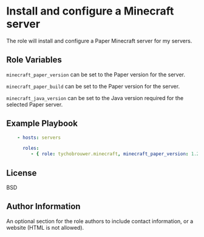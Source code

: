Install and configure a Minecraft server
=========

The role will install and configure a Paper Minecraft server for my servers.

Role Variables
--------------

```minecraft_paper_version``` can be set to the Paper version for the server.

```minecraft_paper_build``` can be set to the Paper version for the server.

```minecraft_java_version``` can be set to the Java version required for the selected Paper server.

Example Playbook
----------------

```yaml
    - hosts: servers

      roles:
         - { role: tychobrouwer.minecraft, minecraft_paper_version: 1.20.6, minecraft_paper_build: 145, minecraft_java_version: 21 }
```

License
-------

BSD

Author Information
------------------

An optional section for the role authors to include contact information, or a website (HTML is not allowed).
